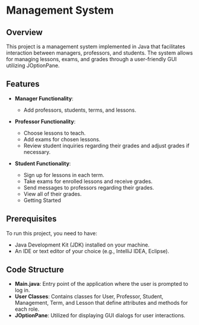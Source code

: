 # Management System

## Overview

This project is a management system implemented in Java that facilitates interaction between managers, professors, and students. The system allows for managing lessons, exams, and grades through a user-friendly GUI utilizing JOptionPane.

## Features

- **Manager Functionality**:
  - Add professors, students, terms, and lessons.
    
- **Professor Functionality**:
  - Choose lessons to teach.
  - Add exams for chosen lessons.
  - Review student inquiries regarding their grades and adjust grades if necessary.
    
- **Student Functionality**:
  - Sign up for lessons in each term.
  - Take exams for enrolled lessons and receive grades.
  - Send messages to professors regarding their grades.
  - View all of their grades.
  - Getting Started

## Prerequisites

To run this project, you need to have:
- Java Development Kit (JDK) installed on your machine.
- An IDE or text editor of your choice (e.g., IntelliJ IDEA, Eclipse).

## Code Structure

- **Main.java**: Entry point of the application where the user is prompted to log in.
- **User Classes**: Contains classes for User, Professor, Student, Management, Term, and Lesson that define attributes and methods for each role.
- **JOptionPane**: Utilized for displaying GUI dialogs for user interactions.

